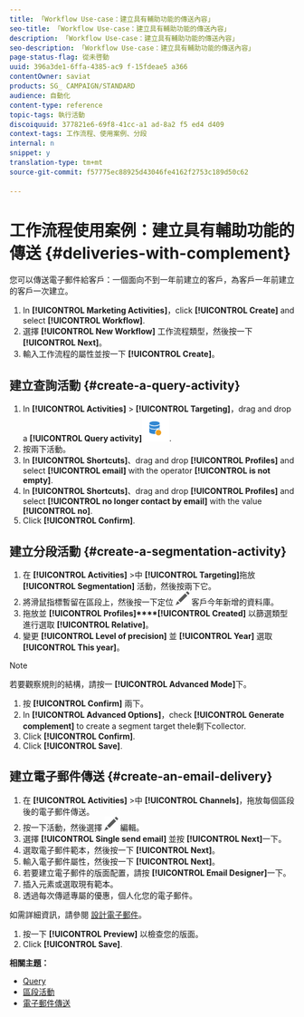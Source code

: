 ```yaml
---
title: 「Workflow Use-case：建立具有輔助功能的傳送內容」
seo-title: 「Workflow Use-case：建立具有輔助功能的傳送內容」
description: 「Workflow Use-case：建立具有輔助功能的傳送內容」
seo-description: 「Workflow Use-case：建立具有輔助功能的傳送內容」
page-status-flag: 從未啓動
uuid: 396a3de1-6ffa-4385-ac9 f-15fdeae5 a366
contentOwner: saviat
products: SG_ CAMPAIGN/STANDARD
audience: 自動化
content-type: reference
topic-tags: 執行活動
discoiquuid: 377821e6-69f8-41cc-a1 ad-8a2 f5 ed4 d409
context-tags: 工作流程、使用案例、分段
internal: n
snippet: y
translation-type: tm+mt
source-git-commit: f57775ec88925d43046fe4162f2753c189d50c62

---
```



# 工作流程使用案例：建立具有輔助功能的傳送 {#deliveries-with-complement}

您可以傳送電子郵件給客戶：一個面向不到一年前建立的客戶，為客戶一年前建立的客戶一次建立。

1. In **[!UICONTROL Marketing Activities]**，click **[!UICONTROL Create]** and select **[!UICONTROL Workflow]**.
1. 選擇 **[!UICONTROL New Workflow]** 工作流程類型，然後按一下 **[!UICONTROL Next]**。
1. 輸入工作流程的屬性並按一下 **[!UICONTROL Create]**。

## 建立查詢活動 {#create-a-query-activity}

1. In **[!UICONTROL Activities]** &gt; **[!UICONTROL Targeting]**，drag and drop a **[!UICONTROL Query activity]**![](assets/query.png).
1. 按兩下活動。
1. In **[!UICONTROL Shortcuts]**、drag and drop **[!UICONTROL Profiles]** and select **[!UICONTROL email]** with the operator **[!UICONTROL is not empty]**.
1. In **[!UICONTROL Shortcuts]**、drag and drop **[!UICONTROL Profiles]** and select **[!UICONTROL no longer contact by email]** with the value **[!UICONTROL no]**.
1. Click **[!UICONTROL Confirm]**.

## 建立分段活動 {#create-a-segmentation-activity}

1. 在 **[!UICONTROL Activities]** &gt;中 **[!UICONTROL Targeting]**&#x200B;拖放 **[!UICONTROL Segmentation]** 活動，然後按兩下它。
1. 將滑鼠指標暫留在區段上，然後按一下定位 ![](assets/edit_darkgrey-24px.png) 客戶今年新增的資料庫。
1. 拖放並 **[!UICONTROL Profiles]****[!UICONTROL Created]** 以篩選類型進行選取 **[!UICONTROL Relative]**。
1. 變更 **[!UICONTROL Level of precision]** 並 **[!UICONTROL Year]** 選取 **[!UICONTROL This year]**。

>[!NOTE]
>
>若要觀察規則的結構，請按一 **[!UICONTROL Advanced Mode]**&#x200B;下。

1. 按 **[!UICONTROL Confirm]** 兩下。
1. In **[!UICONTROL Advanced Options]**，check **[!UICONTROL Generate complement]** to create a segment target thele剩下collector.
1. Click **[!UICONTROL Confirm]**.
1. Click **[!UICONTROL Save]**.

## 建立電子郵件傳送 {#create-an-email-delivery}

1. 在 **[!UICONTROL Activities]** &gt;中 **[!UICONTROL Channels]**，拖放每個區段後的電子郵件傳送。
1. 按一下活動，然後選擇 ![](assets/edit_darkgrey-24px.png) 編輯。
1. 選擇 **[!UICONTROL Single send email]** 並按 **[!UICONTROL Next]**&#x200B;一下。
1. 選取電子郵件範本，然後按一下 **[!UICONTROL Next]**。
1. 輸入電子郵件屬性，然後按一下 **[!UICONTROL Next]**。
1. 若要建立電子郵件的版面配置，請按 **[!UICONTROL Email Designer]**&#x200B;一下。
1. 插入元素或選取現有範本。
1. 透過每次傳遞專屬的優惠，個人化您的電子郵件。

如需詳細資訊，請參閱 [設計電子郵件](../../designing/using/about-email-content-design.md#designing-an-email-content-from-scratch)。

1. 按一下 **[!UICONTROL Preview]** 以檢查您的版面。
1. Click **[!UICONTROL Save]**.

**相關主題：**

* [Query](../../automating/using/query.md)
* [區段活動](../../automating/using/segmentation.md)
* [電子郵件傳送](../../automating/using/email-delivery.md)
